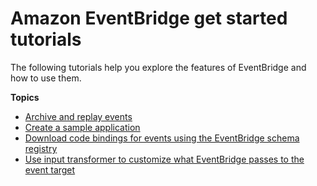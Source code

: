 # Amazon EventBridge get started tutorials<a name="eb-gs-tutorials"></a>

The following tutorials help you explore the features of EventBridge and how to use them\.

**Topics**
+ [Archive and replay events](eb-tutorial-archive-replay.md)
+ [Create a sample application](eb-tutorial-get-started.md)
+ [Download code bindings for events using the EventBridge schema registry](eb-schema-download-binding-tutorial.md)
+ [Use input transformer to customize what EventBridge passes to the event target](eb-input-transformer-tutorial.md)